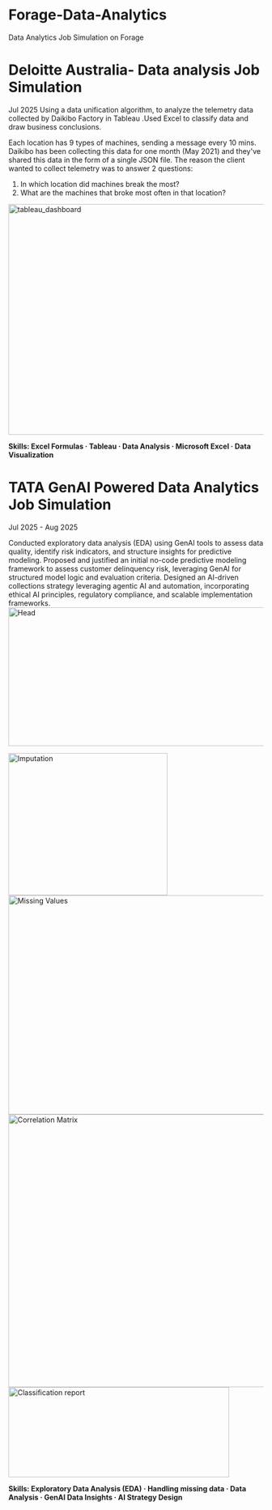 # Forage-Data-Analytics
Data Analytics Job Simulation on Forage 
# Deloitte Australia- Data analysis Job Simulation
Jul 2025
Using a data unification algorithm, to analyze the telemetry data collected by Daikibo Factory in Tableau .Used Excel to classify data and draw business conclusions.

Each location has 9 types of machines, sending a message every 10 mins. Daikibo has been collecting this data for one month (May 2021) and they've shared this data in the form of a single JSON file.
The reason the client wanted to collect telemetry was to answer 2 questions:
1.	In which location did machines break the most?
2.	What are the machines that broke most often in that location?

<img width="947" height="456" alt="tableau_dashboard" src="https://github.com/user-attachments/assets/1716fdcf-da69-448e-b571-74acc84f694a" />

**Skills: Excel Formulas · Tableau · Data Analysis · Microsoft Excel · Data Visualization**


# TATA GenAI Powered Data Analytics Job Simulation
Jul 2025 - Aug 2025

Conducted exploratory data analysis (EDA) using GenAI tools to assess data quality, identify risk indicators, and structure insights for predictive modeling.
Proposed and justified an initial no-code predictive modeling framework to assess customer delinquency risk, leveraging GenAI for structured model logic and evaluation criteria.
Designed an AI-driven collections strategy leveraging agentic AI and automation, incorporating ethical AI principles, regulatory compliance, and scalable implementation frameworks.
<img width="947" height="274" alt="Head" src="https://github.com/user-attachments/assets/db9c6b32-ec2b-4429-9aa4-a21435bf02a7" />

<img width="314" height="281" alt="Imputation" src="https://github.com/user-attachments/assets/a6e52bef-f94f-4265-8c13-80584d4bd8b7" />

<img width="596" height="433" alt="Missing Values" src="https://github.com/user-attachments/assets/bd512fb6-6ac1-468b-8439-541260c13ad7" />

<img width="945" height="539" alt="Correlation Matrix" src="https://github.com/user-attachments/assets/09bc32fc-1265-436b-a84a-67a403047899" />

<img width="436" height="178" alt="Classification report" src="https://github.com/user-attachments/assets/fa951ae3-f80e-4d9c-8656-655a74dbcef7" />

**Skills: Exploratory Data Analysis (EDA) · Handling missing data · Data Analysis · GenAI Data Insights · AI Strategy Design**

